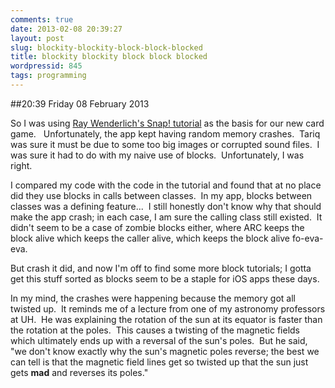 ```yaml
---
comments: true
date: 2013-02-08 20:39:27
layout: post
slug: blockity-blockity-block-block-blocked
title: blockity blockity block block blocked
wordpressid: 845
tags: programming
---
```


##20:39 Friday 08 February 2013

So I was using [Ray Wenderlich's Snap! tutorial](http://www.raywenderlich.com/12735/how-to-make-a-simple-playing-card-game-with-multiplayer-and-bluetooth-part-1) as the basis for our new card game.   Unfortunately, the app kept having random memory crashes.  Tariq was sure it must be due to some too big images or corrupted sound files.  I was sure it had to do with my naive use of blocks.  Unfortunately, I was right.

I compared my code with the code in the tutorial and found that at no place did they use blocks in calls between classes.  In my app, blocks between classes was a defining feature...  I still honestly don't know why that should make the app crash; in each case, I am sure the calling class still existed.  It didn't seem to be a case of zombie blocks either, where ARC keeps the block alive which keeps the caller alive, which keeps the block alive fo-eva-eva.

But crash it did, and now I'm off to find some more block tutorials; I gotta get this stuff sorted as blocks seem to be a staple for iOS apps these days.

In my mind, the crashes were happening because the memory got all twisted up.  It reminds me of a lecture from one of my astronomy professors at UH.  He was explaining the rotation of the sun at its equator is faster than the rotation at the poles.  This causes a twisting of the magnetic fields which ultimately ends up with a reversal of the sun's poles.  But he said, "we don't know exactly why the sun's magnetic poles reverse; the best we can tell is that the magnetic field lines get so twisted up that the sun just gets **mad** and reverses its poles."
